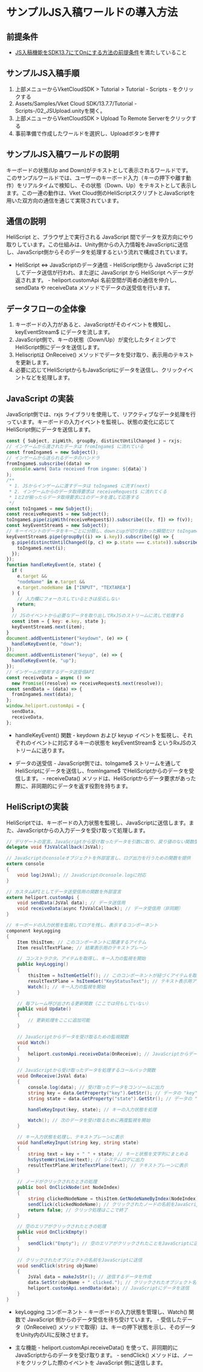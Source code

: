 # サンプルJS入稿ワールドの導入方法

## 前提条件
- [JS入稿機能をSDK13.7にてOnにする方法の前提条件](../WorldMakingGuide/JsUpload.md#_2)を満たしていること

## サンプルJS入稿手順

1. 上部メニューからVketCloudSDK > Tutorial > Tutorial - Scripts - をクリックする
2. Assets/Samples/Vket Cloud SDK/13.7.7/Tutorial -Scripts-/02_JSUpload.unityを開く。
3. 上部メニューからVketCloudSDK > Upload To Remote Serverをクリックする
4. 事前準備で作成したワールドを選択し、Uploadボタンを押す

## サンプルJS入稿ワールドの説明

キーボードの状態(Up and Down)がテキストとして表示されるワールドです。
このサンプルワールドでは、ユーザーのキーボード入力（キーの押下や離す動作）をリアルタイムで検知し、その状態（Down、Up）をテキストとして表示します。この一連の動作は、Vket Cloud側のHeliScriptスクリプトとJavaScriptを用いた双方向の通信を通じて実現されています。

## 通信の説明

HeliScript と、ブラウザ上で実行される JavaScript 間でデータを双方向にやり取りしています。この仕組みは、Unity側からの入力情報をJavaScriptに送信し、JavaScript側からそのデータを処理するという流れで構成されています。

- HeliScript ⇔ JavaScriptのデータ通信
      - HeliScript側から JavaScript に対してデータ送信が行われ、また逆に JavaScript から HeliScript へデータが返されます。
      - heliport.customApi 名前空間が両者の通信を仲介し、sendData や receiveData メソッドでデータの送受信を行います。

## データフローの全体像
1. キーボードの入力があると、JavaScriptがそのイベントを検知し、keyEventStream$ にデータを流します。
2. JavaScript側で、キーの状態（Down/Up）が変化したタイミングでHeliScript側にデータを送信します。
3. Heliscriptは OnReceive() メソッドでデータを受け取り、表示用のテキストを更新します。
4. 必要に応じてHeliScriptからもJavaScriptにデータを送信し、クリックイベントなどを処理します。

## JavaScript の実装

JavaScript側では、rxjs ライブラリを使用して、リアクティブなデータ処理を行っています。キーボードの入力イベントを監視し、状態の変化に応じてHeliScript側にデータを送信します。

```javascript
const { Subject, zipWith, groupBy, distinctUntilChanged } = rxjs;
// インゲームから渡されたデータは fromIngame$ に流れている
const fromIngame$ = new Subject();
// インゲームから送られるデータのハンドラ
fromIngame$.subscribe((data) =>
  console.warn(`Data received from ingame: ${data}`)
);
/**
 * 1. JSからインゲームに渡すデータは toIngame$ に流す(next)
 * 2. インゲームからのデータ取得要求は receiveRequest$ に流れてくる
 * 1と2が揃ったらデータ取得要求に1のデータを渡して応答する
 */
const toIngame$ = new Subject();
const receiveRequest$ = new Subject();
toIngame$.pipe(zipWith(receiveRequest$)).subscribe(([v, f]) => f(v));
const keyEventStream$ = new Subject();
// キーイベントのデータをキーごとに分類し、downとupが切り替わった瞬間だけ toIngame$ に流す
keyEventStream$.pipe(groupBy((i) => i.key)).subscribe((g) => {
  g.pipe(distinctUntilChanged((p, c) => p.state === c.state)).subscribe((i) => {
    toIngame$.next(i);
  });
});
function handleKeyEvent(e, state) {
  if (
    e.target &&
    "nodeName" in e.target &&
    e.target.nodeName in ["INPUT", "TEXTAREA"]
  ) {
    // 入力欄にフォーカスしているときは反応しない
    return;
  }
  // JSのイベントから必要なデータを取り出してRxJSのストリームに流して処理する
  const item = { key: e.key, state };
  keyEventStream$.next(item);
}
document.addEventListener("keydown", (e) => {
  handleKeyEvent(e, "down");
});
document.addEventListener("keyup", (e) => {
  handleKeyEvent(e, "up");
});
// インゲームが使用するデータ送受信API
const receiveData = async () =>
  new Promise((resolve) => receiveRequest$.next(resolve));
const sendData = (data) => {
  fromIngame$.next(data);
};
window.heliport.customApi = {
  sendData,
  receiveData,
};
```

- handleKeyEvent() 関数
      - keydown および keyup イベントを監視し、それぞれのイベントに対応するキーの状態を keyEventStream$ というRxJSのストリームに送ります。

- データの送受信
      - JavaScript側では、toIngame$ ストリームを通してHeliScriptにデータを送信し、fromIngame$ でHeliScriptからのデータを受信します。
      - receiveData() メソッドは、HeliScriptからデータ要求があった際に、非同期的にデータを返す役割を持ちます。

## HeliScriptの実装

HeliScriptでは、キーボードの入力状態を監視し、JavaScriptに送信します。また、JavaScriptからの入力データを受け取って処理します。

```csharp
// デリゲートの宣言。JavaScriptから受け取ったデータを引数に取り、戻り値のない関数型
delegate void fJsValCallback(JsVal);

// JavaScriptのconsoleオブジェクトを外部宣言し、ログ出力を行うための関数を提供
extern console
{
    void log(JsVal); // JavaScriptのconsole.logに対応
}

// カスタムAPIとしてデータ送受信用の関数を外部宣言
extern heliport.customApi {
    void sendData(JsVal data); // データ送信用
    void receiveData(async fJsValCallback); // データ受信用（非同期）
}

// キーボードの入力状態を監視してログを残し、表示するコンポーネント
component keyLogging
{
    Item thisItem; // このコンポーネントに関連するアイテム
    Item resultTextPlane; // 結果表示用のテキストプレーン

    // コンストラクタ。アイテムを取得し、キー入力の監視を開始
    public keyLogging()
    {
        thisItem = hsItemGetSelf(); // このコンポーネントが紐づくアイテムを取得
        resultTextPlane = hsItemGet("KeyStatusText"); // テキスト表示用アイテムを取得
        Watch(); // キー入力の監視を開始
    }

    // 毎フレーム呼び出される更新関数（ここでは何もしていない）
    public void Update()
    {
        // 更新処理をここに追加可能
    }

    // JavaScriptからデータを受け取るための監視関数
    void Watch()
    {
        heliport.customApi.receiveData(OnReceive); // JavaScriptからデータを非同期に受け取る
    }

    // JavaScriptから受け取ったデータを処理するコールバック関数
    void OnReceive(JsVal data)
    {
        console.log(data); // 受け取ったデータをコンソールに出力
        string key = data.GetProperty("key").GetStr(); // データの "key" プロパティを取得
        string state = data.GetProperty("state").GetStr(); // データの "state" プロパティを取得

        handleKeyInput(key, state); // キーの入力状態を処理

        Watch(); // 次のデータを受け取るために再度監視を開始
    }

    // キー入力状態を処理し、テキストプレーンに表示
    void handleKeyInput(string key, string state)
    {
        string text = key + " " + state; // キーと状態を文字列にまとめる
        hsSystemWriteLine(text); // システムログに出力
        resultTextPlane.WriteTextPlane(text); // テキストプレーンに表示
    }

    // ノードがクリックされたときの処理
    public bool OnClickNode(int NodeIndex)
    {
        string clickedNodeName = thisItem.GetNodeNameByIndex(NodeIndex); // クリックされたノードの名前を取得
        sendClick(clickedNodeName); // クリックされたノードの名前をJavaScriptに送信
        return false; // クリック処理はここで終了
    }

    // 空のエリアがクリックされたときの処理
    public void OnClickEmpty()
    {
        sendClick("Empty"); // 空のエリアがクリックされたことをJavaScriptに送信
    }

    // クリックされたオブジェクトの名前をJavaScriptに送信
    void sendClick(string objName)
    {
        JsVal data = makeJsStr(); // 送信するデータを作成
        data.SetStr(objName + " clicked."); // クリックされたオブジェクト名を設定
        heliport.customApi.sendData(data); // JavaScriptにデータを送信
    }
}
```

- keyLogging コンポーネント
      - キーボードの入力状態を管理し、Watch() 関数で JavaScript 側からのデータ受信を待ち受けています。
      - 受信したデータ（OnReceive() メソッドで取得）は、キーの押下状態を示し、そのデータをUnity内のUIに反映させます。

- 主な機能
      - heliport.customApi.receiveData() を使って、非同期的にJavaScriptからのデータを受け取ります。
      - sendClick() メソッドは、ノードをクリックした際のイベントを JavaScript 側に送信します。
